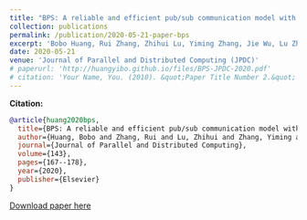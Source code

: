 ```yaml
---
title: "BPS: A reliable and efficient pub/sub communication model with blockchain-enhanced paradigm in multi-tenant edge cloud"
collection: publications
permalink: /publication/2020-05-21-paper-bps
excerpt: 'Bobo Huang, Rui Zhang, Zhihui Lu, Yiming Zhang, Jie Wu, Lu Zhan, Patrick CK Hung'
date: 2020-05-21
venue: 'Journal of Parallel and Distributed Computing (JPDC)'
# paperurl: 'http://huangyibo.github.io/files/BPS-JPDC-2020.pdf'
# citation: 'Your Name, You. (2010). &quot;Paper Title Number 2.&quot; <i>Journal 1</i>. 1(2).'
---
```



**Citation:**

```bib
@article{huang2020bps,
  title={BPS: A reliable and efficient pub/sub communication model with blockchain-enhanced paradigm in multi-tenant edge cloud},
  author={Huang, Bobo and Zhang, Rui and Lu, Zhihui and Zhang, Yiming and Wu, Jie and Zhan, Lu and Hung, Patrick CK},
  journal={Journal of Parallel and Distributed Computing},
  volume={143},
  pages={167--178},
  year={2020},
  publisher={Elsevier}
}
```


[Download paper here](http://huangyibo.github.io/files/BPS-JPDC-2020.pdf)
